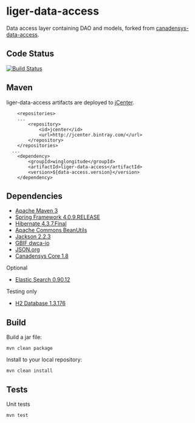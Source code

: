 liger-data-access
======================

Data access layer containing DAO and models, forked from [canadensys-data-access](http://github.com/canadensys/canadensys-data-aceess).

Code Status
-----------
[![Build Status](https://travis-ci.org/WingLongitude/liger-data-access.png)](https://travis-ci.org/WingLongitude/liger-data-access)

Maven
-----
liger-data-access artifacts are deployed to [jCenter](https://bintray.com/winglongitude/maven/liger-data-access/view).
```
	<repositories>
    ...
		<repository>
			<id>jcenter</id>
			<url>http://jcenter.bintray.com/</url>
		</repository>
	</repositories>
  ...
	<dependency>
		<groupId>winglongitude</groupId>
		<artifactId>liger-data-access</artifactId>
		<version>${data-access.version}</version>
	</dependency>
```

Dependencies
------------
* [Apache Maven 3](http://maven.apache.org/)
* [Spring Framework 4.0.9.RELEASE](http://www.springsource.org/spring-framework)
* [Hibernate 4.3.7.Final](http://www.hibernate.org/)
* [Apache Commons BeanUtils](http://commons.apache.org/proper/commons-beanutils/)
* [Jackson 2.2.3](http://wiki.fasterxml.com/JacksonHome)
* [GBIF dwca-io](https://github.com/gbif/dwca-io)
* [JSON.org](http://www.json.org/java/)
* [Canadensys Core 1.8](https://github.com/Canadensys/canadensys-core)

Optional
* [Elastic Search 0.90.12](http://www.elasticsearch.org/)

Testing only
* [H2 Database 1.3.176](http://www.h2database.com)

Build
-----
Build a jar file:
```
mvn clean package
```
Install to your local repository:
```
mvn clean install
```

Tests
-----
Unit tests
```
mvn test
```
